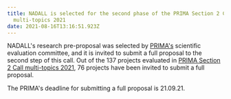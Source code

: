 ```yaml
---
title: NADALL is selected for the second phase of the PRIMA Section 2 Call
  multi-topics 2021
date: 2021-08-16T13:16:51.923Z
---
```

<!--StartFragment-->

NADALL's research pre-proposal was selected by [PRIMA's](https://prima-med.org/about-us/prima-in-brief/) scientific evaluation committee, and it is invited to submit a full proposal to the second step of this call. Out of the 137 projects evaluated in [PRIMA Section 2 Call multi-topics 2021](https://prima-med.org/call-for-proposal/call-section-2-multitopic-2021/), 76 projects have been invited to submit a full proposal. 

The PRIMA's deadline for submitting a full proposal is 21.09.21.

<!--EndFragment-->
